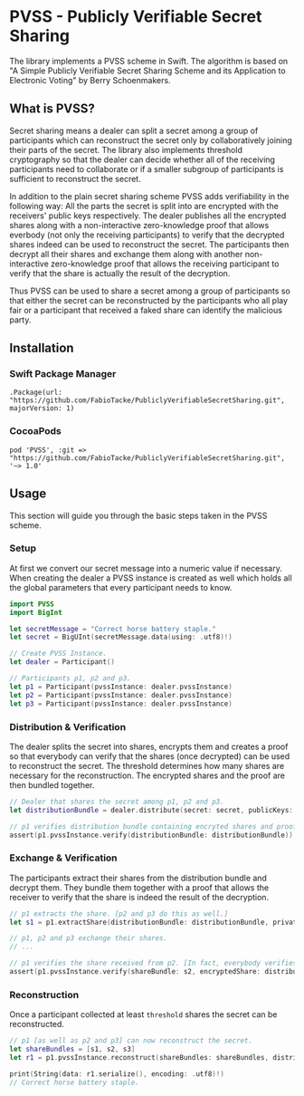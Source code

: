 # PVSS - Publicly Verifiable Secret Sharing

The library implements a PVSS scheme in Swift. The algorithm is based on "A Simple Publicly Verifiable Secret Sharing Scheme and its Application to Electronic Voting" by Berry Schoenmakers.

## What is PVSS?
Secret sharing means a dealer can split a secret among a group of participants which can reconstruct the secret only by collaboratively joining their parts of the secret. The library also implements threshold cryptography so that the dealer can decide whether all of the receiving participants need to collaborate or if a smaller subgroup of participants is sufficient to reconstruct the secret.

In addition to the plain secret sharing scheme PVSS adds verifiability in the following way: All the parts the secret is split into are encrypted with the receivers' public keys respectively. The dealer publishes all the encrypted shares along with a non-interactive zero-knowledge proof that allows everbody (not only the receiving participants) to verify that the decrypted shares indeed can be used to reconstruct the secret. The participants then decrypt all their shares and exchange them along with another non-interactive zero-knowledge proof that allows the receiving participant to verify that the share is actually the result of the decryption.

Thus PVSS can be used to share a secret among a group of participants so that either the secret can be reconstructed by the participants who all play fair or a participant that received a faked share can identify the malicious party.

## Installation

### Swift Package Manager
`.Package(url: "https://github.com/FabioTacke/PubliclyVerifiableSecretSharing.git", majorVersion: 1)`

### CocoaPods
`pod 'PVSS', :git => "https://github.com/FabioTacke/PubliclyVerifiableSecretSharing.git", '~> 1.0'`

## Usage
This section will guide you through the basic steps taken in the PVSS scheme.

### Setup
At first we convert our secret message into a numeric value if necessary. When creating the dealer a PVSS instance is created as well which holds all the global parameters that every participant needs to know.

```swift
import PVSS
import BigInt

let secretMessage = "Correct horse battery staple."
let secret = BigUInt(secretMessage.data(using: .utf8)!)

// Create PVSS Instance.
let dealer = Participant()

// Participants p1, p2 and p3.
let p1 = Participant(pvssInstance: dealer.pvssInstance)
let p2 = Participant(pvssInstance: dealer.pvssInstance)
let p3 = Participant(pvssInstance: dealer.pvssInstance)
```
### Distribution & Verification
The dealer splits the secret into shares, encrypts them and creates a proof so that everybody can verify that the shares (once decrypted) can be used to reconstruct the secret. The threshold determines how many shares are necessary for the reconstruction. The encrypted shares and the proof are then bundled together.

```swift
// Dealer that shares the secret among p1, p2 and p3.
let distributionBundle = dealer.distribute(secret: secret, publicKeys: [p1.publicKey, p2.publicKey, p3.publicKey], threshold: 3)

// p1 verifies distribution bundle containing encryted shares and proof. [p2 and p3 do this as well.]
assert(p1.pvssInstance.verify(distributionBundle: distributionBundle))
```

### Exchange & Verification
The participants extract their shares from the distribution bundle and decrypt them. They bundle them together with a proof that allows the receiver to verify that the share is indeed the result of the decryption.

```swift
// p1 extracts the share. [p2 and p3 do this as well.]
let s1 = p1.extractShare(distributionBundle: distributionBundle, privateKey: p1.privateKey)!

// p1, p2 and p3 exchange their shares.
// ...

// p1 verifies the share received from p2. [In fact, everybody verifies every received share.]
assert(p1.pvssInstance.verify(shareBundle: s2, encryptedShare: distributionBundle.shares[p2.publicKey]!))
```

### Reconstruction
Once a participant collected at least `threshold` shares the secret can be reconstructed.

```swift
// p1 [as well as p2 and p3] can now reconstruct the secret.
let shareBundles = [s1, s2, s3]
let r1 = p1.pvssInstance.reconstruct(shareBundles: shareBundles, distributionBundle: distributionBundle)!

print(String(data: r1.serialize(), encoding: .utf8)!)
// Correct horse battery staple.
```
